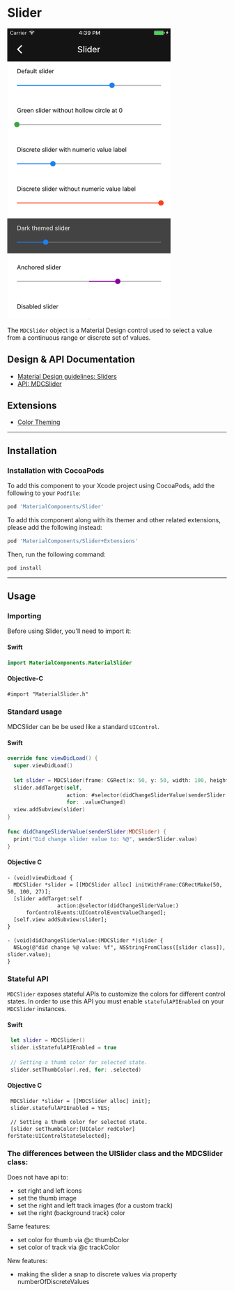 <!--docs:
title: "Sliders"
layout: detail
section: components
excerpt: "The Slider component provides a Material Design control for selecting a value from a continuous range or discrete set of values."
iconId: slider
path: /catalog/sliders/
api_doc_root: true
-->

# Slider

<div class="article__asset article__asset--screenshot">
  <img src="docs/assets/slider.png" alt="Slider" width="375">
</div>

The `MDCSlider` object is a Material Design control used to select a value from a continuous range
or discrete set of values.

## Design & API Documentation

<ul class="icon-list">
  <li class="icon-list-item icon-list-item--spec"><a href="https://material.io/go/design-sliders">Material Design guidelines: Sliders</a></li>
  <li class="icon-list-item icon-list-item--link"><a href="https://material.io/components/ios/catalog/sliders/api-docs/Classes/MDCSlider.html">API: MDCSlider</a></li>
</ul>

## Extensions

<ul class="icon-list">
  <li class="icon-list-item icon-list-item--link"><a href="docs/color-theming.md">Color Theming</a></li>
</ul>

- - -

## Installation

### Installation with CocoaPods

To add this component to your Xcode project using CocoaPods, add the following to your `Podfile`:

``` bash
pod 'MaterialComponents/Slider'
```
<!--{: .code-renderer.code-renderer--install }-->

To add this component along with its themer and other related extensions, please add the following instead:
``` bash
pod 'MaterialComponents/Slider+Extensions'
```

Then, run the following command:

``` bash
pod install
```


- - -


## Usage

### Importing

Before using Slider, you'll need to import it:

<!--<div class="material-code-render" markdown="1">-->
#### Swift
``` swift
import MaterialComponents.MaterialSlider
```

#### Objective-C

``` objc
#import "MaterialSlider.h"
```
<!--</div>-->

### Standard usage

MDCSlider can be be used like a standard `UIControl`.

<!--<div class="material-code-render" markdown="1">-->
#### Swift

``` swift
override func viewDidLoad() {
  super.viewDidLoad()

  let slider = MDCSlider(frame: CGRect(x: 50, y: 50, width: 100, height: 27))
  slider.addTarget(self,
                   action: #selector(didChangeSliderValue(senderSlider:)),
                   for: .valueChanged)
  view.addSubview(slider)
}

func didChangeSliderValue(senderSlider:MDCSlider) {
  print("Did change slider value to: %@", senderSlider.value)
}
```

#### Objective C

``` objc
- (void)viewDidLoad {
  MDCSlider *slider = [[MDCSlider alloc] initWithFrame:CGRectMake(50, 50, 100, 27)];
  [slider addTarget:self
                action:@selector(didChangeSliderValue:)
      forControlEvents:UIControlEventValueChanged];
  [self.view addSubview:slider];
}

- (void)didChangeSliderValue:(MDCSlider *)slider {
  NSLog(@"did change %@ value: %f", NSStringFromClass([slider class]), slider.value);
}
```
<!--</div>-->

### Stateful API

`MDCSlider` exposes stateful APIs to customize the colors for different control states. In order to use this API you must enable `statefulAPIEnabled` on your `MDCSlider` instances.

<!--<div class="material-code-render" markdown="1">-->
#### Swift

``` swift
 let slider = MDCSlider()
 slider.isStatefulAPIEnabled = true

 // Setting a thumb color for selected state.
 slider.setThumbColor(.red, for: .selected)
```

#### Objective C

``` objc
 MDCSlider *slider = [[MDCSlider alloc] init];
 slider.statefulAPIEnabled = YES;
 
 // Setting a thumb color for selected state.
 [slider setThumbColor:[UIColor redColor] forState:UIControlStateSelected];
```
<!--</div>-->

### The differences between the UISlider class and the MDCSlider class:

Does not have api to:

- set right and left icons
- set the thumb image
- set the right and left track images (for a custom track)
- set the right (background track) color

Same features:

- set color for thumb via @c thumbColor
- set color of track via @c trackColor

New features:

- making the slider a snap to discrete values via property numberOfDiscreteValues
